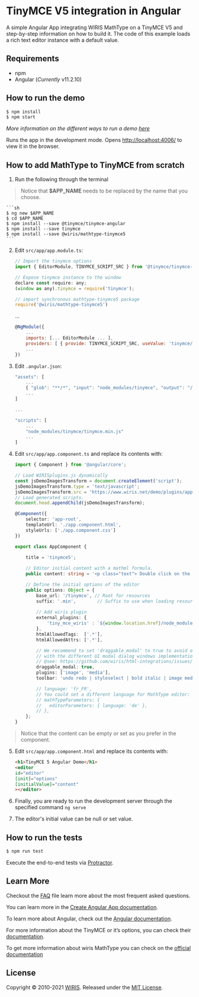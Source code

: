 # TinyMCE V5 integration in Angular

A simple Angular App integrating WIRIS MathType on a TinyMCE V5 and step-by-step information on how to build it. The  code of this example loads a rich text editor instance with a default value.

## Requirements

* npm
* Angular (*Currently* v11.2.10)

## How to run the demo

```sh
$ npm install
$ npm start
```

*More information on the different ways to run a demo [here](../../README.md)*

Runs the app in the development mode.
Opens [http://localhost:4006/](http://localhost:4006/) to view it in the browser.

## How to add MathType to TinyMCE from scratch

1. Run the following through the terminal

> Notice that **$APP_NAME** needs to be replaced by the name that you choose.

    ```sh
    $ ng new $APP_NAME
    $ cd $APP_NAME
    $ npm install --save @tinymce/tinymce-angular
    $ npm install --save tinymce
    $ npm install --save @wiris/mathtype-tinymce5
    ```

2. Edit `src/app/app.module.ts`:

    ```js
    // Import the tinymce options
    import { EditorModule, TINYMCE_SCRIPT_SRC } from '@tinymce/tinymce-angular';
    
    // Expose tinymce instance to the window
    declare const require: any;
    (window as any).tinymce = require('tinymce');
    
    // import synchronous mathtype-tinymce5 package
    require('@wiris/mathtype-tinymce5')
    ```
    ...
    ```js
    @NgModule({
        ...
        imports: [... EditorModule ... ],
        providers: [ { provide: TINYMCE_SCRIPT_SRC, useValue: 'tinymce/tinymce.min.js' } ],
        ...
    })
    ```

3. Edit `.angular.json`:
    
    ```js
    "assets": [
        ...
        { "glob": "**/*", "input": "node_modules/tinymce", "output": "/tinymce/" }
        ...
    ]

    ...

    "scripts": [
        ...
        "node_modules/tinymce/tinymce.min.js"
        ...
    ]
    ```

4. Edit `src/app/app.component.ts` and replace its contents with:

    ```ts
    import { Component } from '@angular/core';

    // Load WIRISplugins.js dynamically
    const jsDemoImagesTransform = document.createElement('script');
    jsDemoImagesTransform.type = 'text/javascript';
    jsDemoImagesTransform.src = 'https://www.wiris.net/demo/plugins/app/WIRISplugins.js?viewer=image';
    // Load generated scripts.
    document.head.appendChild(jsDemoImagesTransform);

    @Component({
        selector: 'app-root',
        templateUrl: './app.component.html',
        styleUrls: ['./app.component.css']
    })
    
    export class AppComponent {

        title = 'tinymce5';
        
        // Editor initial content with a mathml formula.
        public content: string = '<p class="text"> Double click on the following formula to edit it.</p><p style="text-align:center;"><math><mi>z</mi><mo>=</mo><mfrac><mrow><mo>-</mo><mi>b</mi><mo>&PlusMinus;</mo><msqrt><msup><mi>b</mi><mn>3</mn></msup><mo>-</mo><mn>4</mn><mi>a</mi><mi>c</mi></msqrt></mrow><mrow><mn>2</mn><mi>a</mi></mrow></mfrac></math></p>';

        // Define the initial options of the editor
        public options: Object = {
            base_url: '/tinymce', // Root for resources
            suffix: '.min',        // Suffix to use when loading resources
            
            // Add wiris plugin
            external_plugins: {
                'tiny_mce_wiris' : `${window.location.href}/node_modules/@wiris/mathtype-tinymce5/plugin.min.js`
            },
            htmlAllowedTags:  ['.*'],
            htmlAllowedAttrs: ['.*'],

            // We recommend to set 'draggable_modal' to true to avoid overlapping issues
            // with the different UI modal dialog windows implementations between core and third-party plugins on TinyMCE.
            // @see: https://github.com/wiris/html-integrations/issues/134#issuecomment-905448642
            draggable_modal: true,
            plugins: ['image', 'media'],
            toolbar: 'undo redo | styleselect | bold italic | image media | tiny_mce_wiris_formulaEditor tiny_mce_wiris_formulaEditorChemistry',

            // language: 'fr_FR',
            // You could set a different language for MathType editor:
            // mathTypeParameters: {
            //   editorParameters: { language: 'de' },
            // },
        };
    }

    ```

> Notice that the content can be empty or set as you prefer in the component.

5. Edit `src/app/app.component.html` and replace its contents with:

    ```html
    <h1>TinyMCE 5 Angular Demo</h1>
    <editor
    id="editor"
    [init]="options"
    [initialValue]="content"
    ></editor>
    ```

6. Finally, you are ready to run the development server through the specified command `ng serve`

7. The editor's initial value can be null or set value.

## How to run the tests

```sh
$ npm run test
```

Execute the end-to-end tests via [Protractor](http://www.protractortest.org/).

## Learn More

Checkout the [FAQ](FAQs.md) file learn more about the most frequent asked questions.

You can learn more in the [Create Angular App documentation](https://angular.io/cli/new).

To learn more about Angular, check out the [Angular documentation](https://angular.io/).

For more information about the TinyMCE or it’s options, you can check their [documentation](https://www.tiny.cloud/docs/integrations/angular/).

To get more information about wiris MathType you can check on the [official documentation](http://www.wiris.com/mathtype)

## License

Copyright © 2010-2021 [WIRIS](http://www.wiris.com). Released under the [MIT License](../../../LICENSE).
